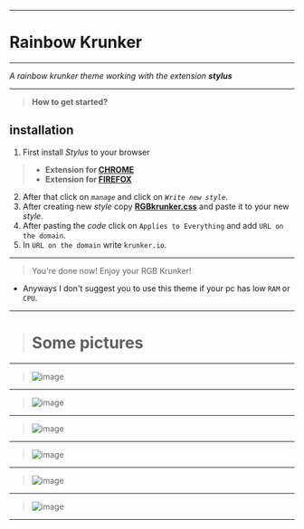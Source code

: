 __________
# Rainbow Krunker
__________

*A rainbow krunker theme working with the extension **stylus***
__________
>**How to get started?**
## installation
1. First install *Stylus* to your browser
>- **Extension for [CHROME](https://chrome.google.com/webstore/detail/stylus/clngdbkpkpeebahjckkjfobafhncgmne?hl=en)** 
>- **Extension for [FIREFOX](https://addons.mozilla.org/en-US/firefox/addon/styl-us/)** 
2. After that click on *`manage`* and click on *`Write new style`*.
3. After creating new *style* copy **[RGBkrunker.css](https://raw.githubusercontent.com/FIMARx/RainbowKrunker/main/RGBkrunker.css)** and paste it to your new *style*.
4. After pasting the *code* click on `Applies to Everything` and add `URL on the domain`.
5. In `URL on the domain` write `krunker.io`.
__________
> You're done now! Enjoy your RGB Krunker!
- Anyways I don't suggest you to use this theme if your pc has low `RAM` or `CPU`.
__________
> # Some pictures
__________
> ![image](https://user-images.githubusercontent.com/69573290/102586546-0476a300-4113-11eb-8a5b-724501c86b67.png)
__________
> ![image](https://user-images.githubusercontent.com/69573290/102586716-53243d00-4113-11eb-88c5-0abb1ca46357.png)
__________
> ![image](https://user-images.githubusercontent.com/69573290/102586839-85359f00-4113-11eb-94ce-fc5870310157.png)
__________
> ![image](https://user-images.githubusercontent.com/69573290/102586886-98486f00-4113-11eb-8765-61dacc9c393e.png)
__________
> ![image](https://user-images.githubusercontent.com/69573290/102586941-aeeec600-4113-11eb-90a5-abc71aeef107.png)
__________
> ![image](https://user-images.githubusercontent.com/69573290/102587000-cc239480-4113-11eb-8208-67b06afdb844.png)
__________
